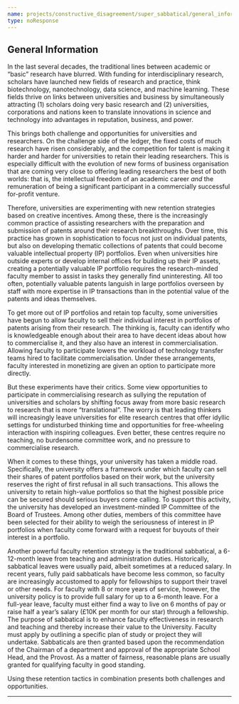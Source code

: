 ```yaml
---
name: projects/constructive_disagreement/super_sabbatical/general_information.md
type: noResponse
---
```


## General Information

In the last several decades, the traditional lines between academic or “basic” research have blurred. With funding for interdisciplinary research, scholars have launched new fields of research and practice, think biotechnology, nanotechnology, data science, and machine learning. These fields thrive on links between universities and business by simultaneously attracting (1) scholars doing very basic research and (2) universities, corporations and nations keen to translate innovations in science and technology into advantages in reputation, business, and power.

This brings both challenge and opportunities for universities and researchers. On the challenge side of the ledger, the fixed costs of much research have risen considerably, and the competition for talent is making it harder and harder for universities to retain their leading researchers. This is especially difficult with the evolution of new forms of business organisation that are coming very close to offering leading researchers the best of both worlds: that is, the intellectual freedom of an academic career *and* the remuneration of being a significant participant in a commercially successful for-profit venture.

Therefore, universities are experimenting with new retention strategies based on creative incentives. Among these, there is the increasingly common practice of assisting researchers with the preparation and submission of patents around their research breakthroughs. Over time, this practice has grown in sophistication to focus not just on individual patents, but also on developing thematic collections of patents that could become valuable intellectual property (IP) portfolios. Even when universities hire outside experts or develop internal offices for building up their IP assets, creating a potentially valuable IP portfolio requires the research-minded faculty member to assist in tasks they generally find uninteresting. All too often, potentially valuable patents languish in large portfolios overseen by staff with more expertise in IP transactions than in the potential value of the patents and ideas themselves.

To get more out of IP portfolios and retain top faculty, some universities have begun to allow faculty to sell their individual interest in portfolios of patents arising from their research. The thinking is, faculty can identify who is knowledgeable enough about their area to have decent ideas about how to commercialise it, and they also have an interest in commercialisation. Allowing faculty to participate lowers the workload of technology transfer teams hired to facilitate commercialisation. Under these arrangements, faculty interested in monetizing are given an option to participate more directly.

But these experiments have their critics. Some view opportunities to participate in commercialising research as sullying the reputation of universities and scholars by shifting focus away from more basic research to research that is more “translational”. The worry is that leading thinkers will increasingly leave universities for elite research centres that offer idyllic settings for undisturbed thinking time and opportunities for free-wheeling interaction with inspiring colleagues. Even better, these centres require no teaching, no burdensome committee work, and no pressure to commercialise research.

When it comes to these things, your university has taken a middle road. Specifically, the university offers a framework under which faculty can sell their shares of patent portfolios based on their work, but the university reserves the right of first refusal in all such transactions. This allows the university to retain high-value portfolios so that the highest possible price can be secured should serious buyers come calling. To support this activity, the university has developed an investment-minded IP Committee of the Board of Trustees. Among other duties, members of this committee have been selected for their ability to weigh the seriousness of interest in IP portfolios when faculty come forward with a request for buyouts of their interest in a portfolio.

Another powerful faculty retention strategy is the traditional sabbatical, a 6-12-month leave from teaching and administration duties. Historically, sabbatical leaves were usually paid, albeit sometimes at a reduced salary. In recent years, fully paid sabbaticals have become less common, so faculty are increasingly accustomed to apply for fellowships to support their travel or other needs. For faculty with 8 or more years of service, however, the university policy is to provide full salary for up to a 6-month leave. For a full-year leave, faculty must either find a way to live on 6 months of pay or raise half a year’s salary (£10K per month for our star) through a fellowship. The purpose of sabbatical is to enhance faculty effectiveness in research and teaching and thereby increase their value to the University. Faculty must apply by outlining a specific plan of study or project they will undertake. Sabbaticals are then granted based upon the recommendation of the Chairman of a department and approval of the appropriate School Head, and the Provost. As a matter of fairness, reasonable plans are usually granted for qualifying faculty in good standing.

Using these retention tactics in combination presents both challenges and opportunities.

---